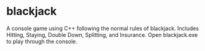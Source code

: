 # blackjack
A console game using C++ following the normal rules of blackjack.
Includes Hitting, Staying, Double Down, Splitting, and Insurance.
Open blackjack.exe to play through the console.